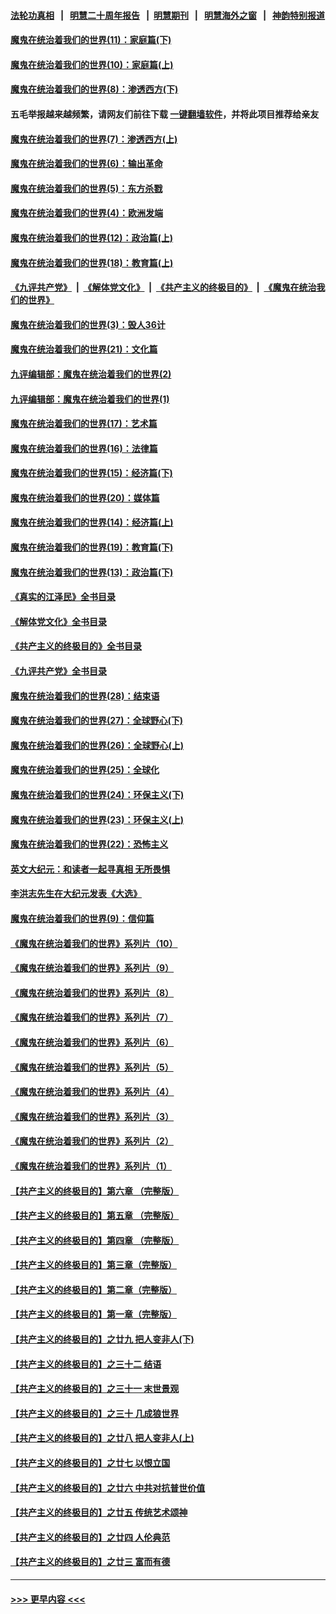 #### [法轮功真相](https://github.com/gfw-breaker/truth/blob/master/README.md?t=0) &nbsp;&nbsp;|&nbsp;&nbsp; [明慧二十周年报告](https://github.com/gfw-breaker/mh-reports/blob/master/README.md?t=0) &nbsp;&nbsp;|&nbsp;&nbsp;[明慧期刊](https://github.com/gfw-breaker/mh-qikan) &nbsp;&nbsp;|&nbsp;&nbsp; [明慧海外之窗](https://github.com/gfw-breaker/mh-news/blob/master/README.md?t=0) &nbsp;&nbsp;|&nbsp;&nbsp; [神韵特别报道](https://github.com/gfw-breaker/mh-news/blob/master/shenyun.md?t=0)
#### [魔鬼在统治着我们的世界(11)：家庭篇(下)](../pages/nsc422/n10440961.md?t=11261150) 
#### [魔鬼在统治着我们的世界(10)：家庭篇(上)](../pages/nsc422/n10435448.md?t=11261150) 
#### [魔鬼在统治着我们的世界(8)：渗透西方(下)](../pages/nsc422/n10429603.md?t=11261150) 
#### 五毛举报越来越频繁，请网友们前往下载 [一键翻墙软件](https://github.com/gfw-breaker/ssr-accounts)，并将此项目推荐给亲友
#### [魔鬼在统治着我们的世界(7)：渗透西方(上)](../pages/nsc422/n10426013.md?t=11261150) 
#### [魔鬼在统治着我们的世界(6)：输出革命](../pages/nsc422/n10421536.md?t=11261150) 
#### [魔鬼在统治着我们的世界(5)：东方杀戮](../pages/nsc422/n10417707.md?t=11261150) 
#### [魔鬼在统治着我们的世界(4)：欧洲发端](../pages/nsc422/n10414890.md?t=11261150) 
#### [魔鬼在统治着我们的世界(12)：政治篇(上)](../pages/nsc422/n10444576.md?t=11261150) 
#### [魔鬼在统治着我们的世界(18)：教育篇(上)](../pages/nsc422/n10526970.md?t=11261150) 
#### [《九评共产党》](https://github.com/begood0513/9ping.md/blob/master/README.md) &nbsp;|&nbsp; [《解体党文化》](../../../../jtdwh.md/blob/master/README.md)  &nbsp;|&nbsp; [《共产主义的终极目的》](../../../../gczydzjmd.md/blob/master/README.md) &nbsp;|&nbsp; [《魔鬼在统治我们的世界》](../../../../mgztzwmdsj.md/blob/master/README.md) 
#### [魔鬼在统治着我们的世界(3)：毁人36计](../pages/nsc422/n10411583.md?t=11261150) 
#### [魔鬼在统治着我们的世界(21)：文化篇](../pages/nsc422/n10597706.md?t=11261150) 
#### [九评编辑部：魔鬼在统治着我们的世界(2)](../pages/nsc422/n10410036.md?t=11261150) 
#### [九评编辑部：魔鬼在统治着我们的世界(1)](../pages/nsc422/n10406825.md?t=11261150) 
#### [魔鬼在统治着我们的世界(17)：艺术篇](../pages/nsc422/n10499093.md?t=11261150) 
#### [魔鬼在统治着我们的世界(16)：法律篇](../pages/nsc422/n10485969.md?t=11261150) 
#### [魔鬼在统治着我们的世界(15)：经济篇(下)](../pages/nsc422/n10469975.md?t=11261150) 
#### [魔鬼在统治着我们的世界(20)：媒体篇](../pages/nsc422/n10586579.md?t=11261150) 
#### [魔鬼在统治着我们的世界(14)：经济篇(上)](../pages/nsc422/n10457370.md?t=11261150) 
#### [魔鬼在统治着我们的世界(19)：教育篇(下)](../pages/nsc422/n10564808.md?t=11261150) 
#### [魔鬼在统治着我们的世界(13)：政治篇(下)](../pages/nsc422/n10448270.md?t=11261150) 
#### [《真实的江泽民》全书目录](../pages/nsc422/n13721399.md?t=11261150) 
#### [《解体党文化》全书目录](../pages/nsc422/n13721157.md?t=11261150) 
#### [《共产主义的终极目的》全书目录](../pages/nsc422/n13721048.md?t=11261150) 
#### [《九评共产党》全书目录](../pages/nsc422/n13708085.md?t=11261150) 
#### [魔鬼在统治着我们的世界(28)：结束语](../pages/nsc422/n10936246.md?t=11261150) 
#### [魔鬼在统治着我们的世界(27)：全球野心(下)](../pages/nsc422/n10928319.md?t=11261150) 
#### [魔鬼在统治着我们的世界(26)：全球野心(上)](../pages/nsc422/n10900318.md?t=11261150) 
#### [魔鬼在统治着我们的世界(25)：全球化](../pages/nsc422/n10788205.md?t=11261150) 
#### [魔鬼在统治着我们的世界(24)：环保主义(下)](../pages/nsc422/n10695307.md?t=11261150) 
#### [魔鬼在统治着我们的世界(23)：环保主义(上)](../pages/nsc422/n10688613.md?t=11261150) 
#### [魔鬼在统治着我们的世界(22)：恐怖主义](../pages/nsc422/n10614727.md?t=11261150) 
#### [英文大纪元：和读者一起寻真相 无所畏惧](../pages/nsc422/n12542027.md?t=11261150) 
#### [李洪志先生在大纪元发表《大选》](../pages/nsc422/n12534746.md?t=11261150) 
#### [魔鬼在统治着我们的世界(9)：信仰篇](../pages/nsc422/n10432159.md?t=11261150) 
#### [《魔鬼在统治着我们的世界》系列片（10）](../pages/nsc422/n12292670.md?t=11261150) 
#### [《魔鬼在统治着我们的世界》系列片（9）](../pages/nsc422/n12290859.md?t=11261150) 
#### [《魔鬼在统治着我们的世界》系列片（8）](../pages/nsc422/n12287445.md?t=11261150) 
#### [《魔鬼在统治着我们的世界》系列片（7）](../pages/nsc422/n12283425.md?t=11261150) 
#### [《魔鬼在统治着我们的世界》系列片（6）](../pages/nsc422/n12282314.md?t=11261150) 
#### [《魔鬼在统治着我们的世界》系列片（5）](../pages/nsc422/n12281419.md?t=11261150) 
#### [《魔鬼在统治着我们的世界》系列片（4）](../pages/nsc422/n12274024.md?t=11261150) 
#### [《魔鬼在统治着我们的世界》系列片（3）](../pages/nsc422/n12271322.md?t=11261150) 
#### [《魔鬼在统治着我们的世界》系列片（2）](../pages/nsc422/n12269049.md?t=11261150) 
#### [《魔鬼在统治着我们的世界》系列片（1）](../pages/nsc422/n12267575.md?t=11261150) 
#### [【共产主义的终极目的】第六章 （完整版）](../pages/nsc422/n11428913.md?t=11261150) 
#### [【共产主义的终极目的】第五章 （完整版）](../pages/nsc422/n11428912.md?t=11261150) 
#### [【共产主义的终极目的】第四章 （完整版）](../pages/nsc422/n11428907.md?t=11261150) 
#### [【共产主义的终极目的】第三章（完整版）](../pages/nsc422/n11428848.md?t=11261150) 
#### [【共产主义的终极目的】第二章（完整版）](../pages/nsc422/n11428831.md?t=11261150) 
#### [【共产主义的终极目的】第一章（完整版）](../pages/nsc422/n11417651.md?t=11261150) 
#### [【共产主义的终极目的】之廿九 把人变非人(下)](../pages/nsc422/n11344140.md?t=11261150) 
#### [【共产主义的终极目的】之三十二 结语](../pages/nsc422/n11360535.md?t=11261150) 
#### [【共产主义的终极目的】之三十一 末世景观](../pages/nsc422/n11351129.md?t=11261150) 
#### [【共产主义的终极目的】之三十 几成狼世界](../pages/nsc422/n11348280.md?t=11261150) 
#### [【共产主义的终极目的】之廿八 把人变非人(上)](../pages/nsc422/n11340492.md?t=11261150) 
#### [【共产主义的终极目的】之廿七 以恨立国](../pages/nsc422/n11336944.md?t=11261150) 
#### [【共产主义的终极目的】之廿六 中共对抗普世价值](../pages/nsc422/n11324785.md?t=11261150) 
#### [【共产主义的终极目的】之廿五 传统艺术颂神](../pages/nsc422/n11296396.md?t=11261150) 
#### [【共产主义的终极目的】之廿四 人伦典范](../pages/nsc422/n11296397.md?t=11261150) 
#### [【共产主义的终极目的】之廿三 富而有德](../pages/nsc422/n11283598.md?t=11261150) 

----
#### [ >>> 更早内容 <<< ](../indexes/nsc422-earlier.md)
